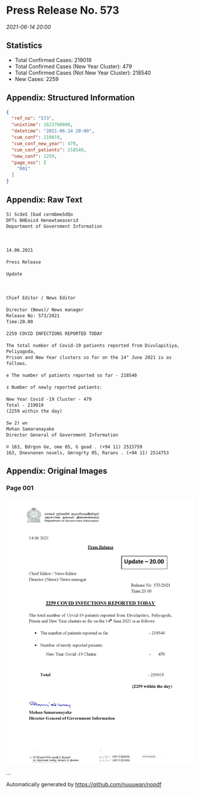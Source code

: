 
# Press Release No. 573
*2021-06-14 20:00*
## Statistics
* Total Confirmed Cases: 219019
* Total Confirmed Cases (New Year Cluster): 479
* Total Confirmed Cases (Not New Year Cluster): 218540
* New Cases: 2259




## Appendix: Structured Information
```json
{
  "ref_no": "573",
  "unixtime": 1623700800,
  "datetime": "2021-06-14 20:00",
  "cum_conf": 219019,
  "cum_conf_new_year": 479,
  "cum_conf_patients": 218540,
  "new_conf": 2259,
  "page_nos": [
    "001"
  ]
}
```

## Appendix: Raw Text
```text
S) ScdeS [bad cermbmeSdQo
DFTs BHEoisd Henewtaeaserid
Department of Government Information

 

14.06.2021

Press Release

Update

 

Chief Editor / News Editor

Director (News)/ News manager
Release No: 573/2021
Time:20.00

2259 COVID INFECTIONS REPORTED TODAY

The total number of Covid-19 patients reported from Divulapitiya, Peliyagoda,
Prison and New Year clusters so far on the 14" June 2021 is as follows.

e The number of patients reported so far - 218540

¢ Number of newly reported patients:

New Year Covid -19 Cluster - 479
Total - 219019
(2259 within the day)

Sw 2) wn
Mohan Samaranayake
Director General of Government Information

© 163, Bdrgon Ge, ome 05, G goad . (+94 11) 2515759
163, Dnexnonen novels, Gmrogrty 05, Rarans . (+94 11) 2514753

```

## Appendix: Original Images

### Page 001

![page_no](https://raw.githubusercontent.com/nuuuwan/nopdf_data/main/nopdf.dgigovlk.ref573.page001.jpeg)
        

...

Automatically generated by https://github.com/nuuuwan/nopdf

    
    